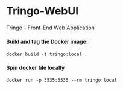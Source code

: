# Tringo-WebUI
Tringo - Front-End Web Application



#### Build and tag the Docker image:
```
docker build -t tringo:local .
```

#### Spin docker file locally

```
docker run -p 3535:3535 --rm tringo:local
```
